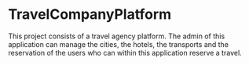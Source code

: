 # TravelCompanyPlatform
This project consists of a travel agency platform. The admin of this application can manage the cities, the hotels, the transports and the reservation of the users who can within this application reserve a travel.
